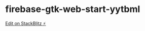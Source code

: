 # firebase-gtk-web-start-yytbml

[Edit on StackBlitz ⚡️](https://stackblitz.com/edit/firebase-gtk-web-start-yytbml)